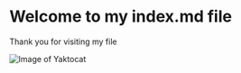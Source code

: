 # Welcome to my index.md file
Thank you for visiting my file

![Image of Yaktocat](https://octodex.github.com/images/yaktocat.png)
